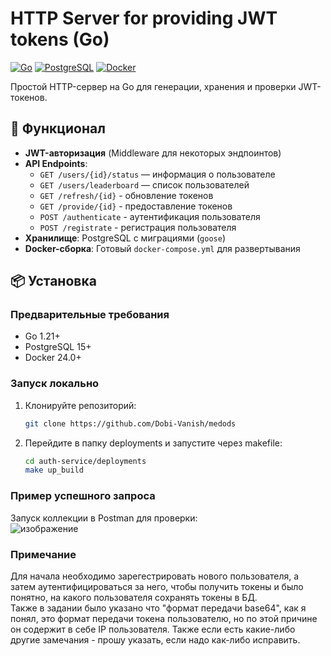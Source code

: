 # HTTP Server for providing JWT tokens (Go)

[![Go](https://img.shields.io/badge/Go-1.21+-blue.svg)](https://golang.org/)
[![PostgreSQL](https://img.shields.io/badge/PostgreSQL-15+-blue.svg)](https://www.postgresql.org/)
[![Docker](https://img.shields.io/badge/Docker-24.0+-blue.svg)](https://www.docker.com/)

Простой HTTP-сервер на Go для генерации, хранения и проверки JWT-токенов.

## 🚀 Функционал
- **JWT-авторизация** (Middleware для некоторых эндпоинтов)
- **API Endpoints**:
  - `GET /users/{id}/status` — информация о пользователе
  - `GET /users/leaderboard` — список пользователей
  - `GET /refresh/{id}` - обновление токенов
  - `GET /provide/{id}` - предоставление токенов
  - `POST /authenticate` - аутентификация пользователя
  - `POST /registrate` - регистрация пользователя
- **Хранилище**: PostgreSQL с миграциями (`goose`)
- **Docker-сборка**: Готовый `docker-compose.yml` для развертывания

## 📦 Установка
### Предварительные требования
- Go 1.21+
- PostgreSQL 15+
- Docker 24.0+

### Запуск локально
1. Клонируйте репозиторий:
   ```bash
   git clone https://github.com/Dobi-Vanish/medods
2. Перейдите в папку deployments и запустите через makefile:
   ```bash
   cd auth-service/deployments
   make up_build
### Пример успешного запроса
 Запуск коллекции в Postman для проверки:  
 ![изображение](https://github.com/user-attachments/assets/94ad1fcc-4806-4f57-adb0-1713358d33ea)  
 ### Примечание
 Для начала необходимо зарегестрировать нового пользователя, а затем аутентифицироваться за него, чтобы получить токены и было понятно, на какого пользователя сохранять токены в БД.  
 Также в задании было указано что "формат передачи base64", как я понял, это формат передачи токена пользователю, но по этой причине он содержит в себе IP пользователя. 
 Также если есть какие-либо другие замечания - прошу указать, если надо как-либо исправить.

